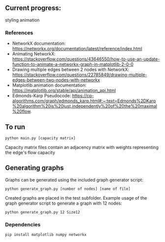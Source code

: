 ## Current progress:
styling animation

### References
- NetworkX documentation: https://networkx.org/documentation/latest/reference/index.html
- Animating NetworkX: https://stackoverflow.com/questions/43646550/how-to-use-an-update-function-to-animate-a-networkx-graph-in-matplotlib-2-0-0
- Drawing multiple edges between 2 nodes with NetworkX: https://stackoverflow.com/questions/22785849/drawing-multiple-edges-between-two-nodes-with-networkx
- Matplotlib.animation documentation: https://matplotlib.org/stable/api/animation_api.html
- Edmonds-Karp Pseudocode: https://cp-algorithms.com/graph/edmonds_karp.html#:~:text=Edmonds%2DKarp%20algorithm%20is%20just,independently%20of%20the%20maximal%20flow.



## To run
```
python main.py [capacity matrix]
```
Capacity matrix files contain an adjacency matrix with weights representing the edge's flow capacity

## Generating graphs
Graphs can be generated using the included graph generator script:
```
python generate_graph.py [number of nodes] [name of file]
```
Created graphs are placed in the test subfolder. Example usage of the graph generator script to generate a graph with 12 nodes:
```
python generate_graph.py 12 Size12
```

### Dependencies
```
pip install matplotlib numpy networkx
```
